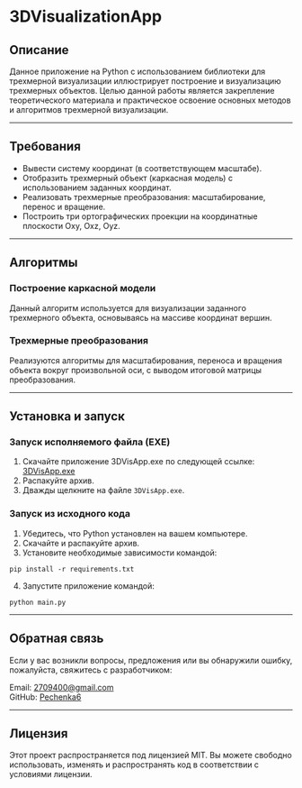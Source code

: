 # 3DVisualizationApp

## Описание

Данное приложение на Python с использованием библиотеки для трехмерной визуализации иллюстрирует построение и визуализацию трехмерных объектов. Целью данной работы является закрепление теоретического материала и практическое освоение основных методов и алгоритмов трехмерной визуализации.

---

## Требования

- Вывести систему координат (в соответствующем масштабе).
- Отобразить трехмерный объект (каркасная модель) с использованием заданных координат.
- Реализовать трехмерные преобразования: масштабирование, перенос и вращение.
- Построить три ортографических проекции на координатные плоскости Oxy, Oxz, Oyz.

---

## Алгоритмы

### Построение каркасной модели

Данный алгоритм используется для визуализации заданного трехмерного объекта, основываясь на массиве координат вершин.

### Трехмерные преобразования

Реализуются алгоритмы для масштабирования, переноса и вращения объекта вокруг произвольной оси, с выводом итоговой матрицы преобразования.

---

## Установка и запуск

### Запуск исполняемого файла (EXE)
1. Скачайте приложение 3DVisApp.exe по следующей ссылке: [3DVisApp.exe](https://drive.google.com/drive/folders/1Ln4lSsFzcwiWvT91ahY7FIYBv1mfc1uW)
2. Распакуйте архив.
3. Дважды щелкните на файле `3DVisApp.exe`.

### Запуск из исходного кода
1. Убедитесь, что Python установлен на вашем компьютере.
2. Скачайте и распакуйте архив.
3. Установите необходимые зависимости командой:
```
pip install -r requirements.txt
```
4. Запустите приложение командой:
```
python main.py
```

---

## Обратная связь

Если у вас возникли вопросы, предложения или вы обнаружили ошибку, пожалуйста, свяжитесь с разработчиком:

Email: 2709400@gmail.com  
GitHub: [Pechenka6](https://github.com/Pechenka6)

---

## Лицензия

Этот проект распространяется под лицензией MIT. Вы можете свободно использовать, изменять и распространять код в соответствии с условиями лицензии.